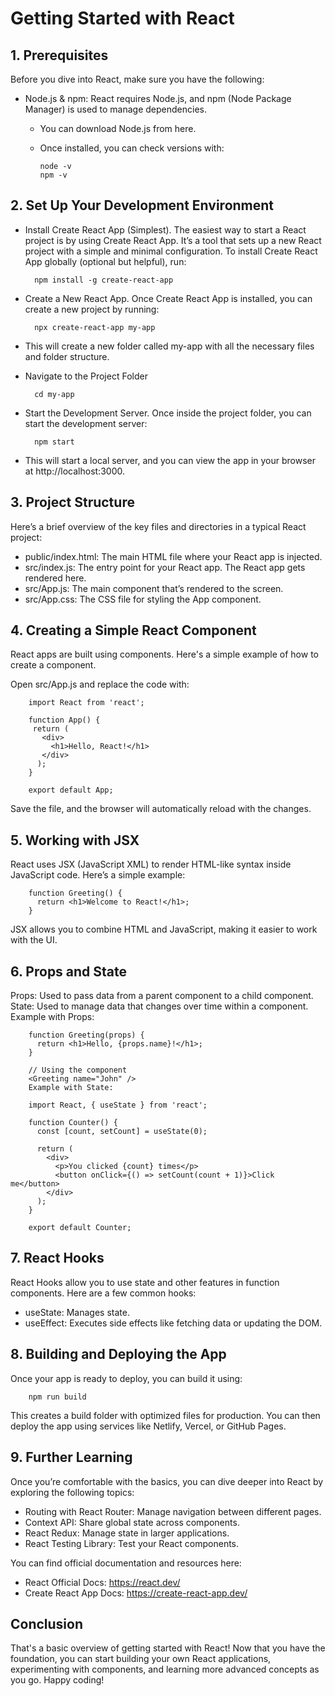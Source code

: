 # Getting Started with React

## 1. Prerequisites
Before you dive into React, make sure you have the following:

- Node.js & npm: React requires Node.js, and npm (Node Package Manager) is used to manage dependencies.
  - You can download Node.js from here.
  - Once installed, you can check versions with:

        node -v
        npm -v

## 2. Set Up Your Development Environment

- Install Create React App (Simplest). The easiest way to start a React project is by using Create React App. It’s a tool that sets up a new React project with a simple and minimal configuration. To install Create React App globally (optional but helpful), run:

        npm install -g create-react-app

- Create a New React App. Once Create React App is installed, you can create a new project by running:

        npx create-react-app my-app

- This will create a new folder called my-app with all the necessary files and folder structure.

- Navigate to the Project Folder

        cd my-app
- Start the Development Server. Once inside the project folder, you can start the development server:

        npm start

- This will start a local server, and you can view the app in your browser at http://localhost:3000.

## 3. Project Structure
Here’s a brief overview of the key files and directories in a typical React project:

- public/index.html: The main HTML file where your React app is injected.
- src/index.js: The entry point for your React app. The React app gets rendered here.
- src/App.js: The main component that’s rendered to the screen.
- src/App.css: The CSS file for styling the App component.

## 4. Creating a Simple React Component
React apps are built using components. Here's a simple example of how to create a component.

Open src/App.js and replace the code with:


        import React from 'react';

        function App() {
         return (
           <div>
             <h1>Hello, React!</h1>
           </div>
          );
        }

        export default App;
Save the file, and the browser will automatically reload with the changes.

## 5. Working with JSX
React uses JSX (JavaScript XML) to render HTML-like syntax inside JavaScript code. Here’s a simple example:


        function Greeting() {
          return <h1>Welcome to React!</h1>;
        }
JSX allows you to combine HTML and JavaScript, making it easier to work with the UI.

## 6. Props and State
Props: Used to pass data from a parent component to a child component.
State: Used to manage data that changes over time within a component.
Example with Props:


        function Greeting(props) {
          return <h1>Hello, {props.name}!</h1>;
        }

        // Using the component
        <Greeting name="John" />
        Example with State:

        import React, { useState } from 'react';

        function Counter() {
          const [count, setCount] = useState(0);

          return (
            <div>
              <p>You clicked {count} times</p>
              <button onClick={() => setCount(count + 1)}>Click me</button>
            </div>
          );
        }

        export default Counter;

## 7. React Hooks
React Hooks allow you to use state and other features in function components. Here are a few common hooks:

- useState: Manages state.
- useEffect: Executes side effects like fetching data or updating the DOM.

## 8. Building and Deploying the App
Once your app is ready to deploy, you can build it using:


        npm run build

This creates a build folder with optimized files for production. You can then deploy the app using services like Netlify, Vercel, or GitHub Pages.

## 9. Further Learning
Once you’re comfortable with the basics, you can dive deeper into React by exploring the following topics:

- Routing with React Router: Manage navigation between different pages.
- Context API: Share global state across components.
- React Redux: Manage state in larger applications.
- React Testing Library: Test your React components.

You can find official documentation and resources here:
- React Official Docs: https://react.dev/
- Create React App Docs: https://create-react-app.dev/

## Conclusion
That's a basic overview of getting started with React! Now that you have the foundation, you can start building your own React applications, experimenting with components, and learning more advanced concepts as you go. Happy coding!